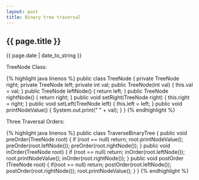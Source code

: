 ```yaml
---
layout: post
title: Binary tree traversal
---
```


<h2 class="lightBlue">{{ page.title }}</h2>

<p class="description">{{ page.date | date_to_string }}</p>

TreeNode Class:

{% highlight java linenos %}
public class TreeNode {
  private TreeNode right;
  private TreeNode left;
  private int val;
  public TreeNode(int val) {
    this.val = val;
  }
  public TreeNode leftNode() {
    return left;
  }
  public TreeNode rightNode() {
    return right;
  }
  public void setRight(TreeNode right) {
    this.right = right;
  }
  public void setLeft(TreeNode left) {
    this.left = left;
  }
  public void printNodeValue() {
    System.out.print(" " + val);
  }
}
{% endhighlight %}

Three Traversal Orders:

{% highlight java linenos %}
public class TraverseBinaryTree {
  public void preOrder(TreeNode root) {
    if (root == null)
      return;
    root.printNodeValue();
    preOrder(root.leftNode());
    preOrder(root.rightNode());
  }
  public void inOrder(TreeNode root) {
    if (root == null)
      return;
    inOrder(root.leftNode());
    root.printNodeValue();
    inOrder(root.rightNode());
  }
  public void postOrder (TreeNode root) {
    if(root == null) return;
    postOrder(root.leftNode());
    postOrder(root.rightNode());
    root.printNodeValue();
  }
}
{% endhighlight %}